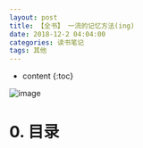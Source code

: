 ```yaml
---
layout: post
title: 【全书】 一流的记忆方法(ing)
date: 2018-12-2 04:04:00
categories: 读书笔记
tags: 其他
---
```

* content
{:toc}

![image](https://user-images.githubusercontent.com/18595935/51675009-c3a0ad00-2015-11e9-8e0c-aa197da9163d.png)

# 0. 目录


